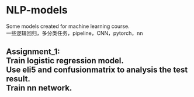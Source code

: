 # NLP-models
Some models created for machine  learning course.    
一些逻辑回归，多分类任务，pipeline，CNN，pytorch，nn


Assignment_1:    
Train logistic regression model.   
Use eli5 and confusionmatrix to analysis the test result.   
Train nn network.
---
